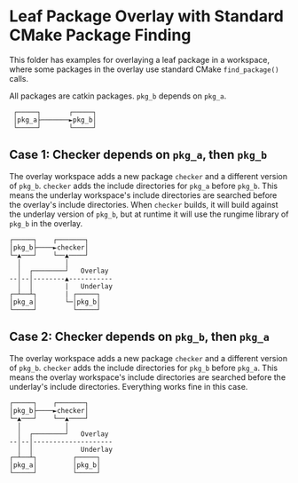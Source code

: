 # Leaf Package Overlay with Standard CMake Package Finding

This folder has examples for overlaying a leaf package in a workspace, where some packages in the overlay use standard CMake `find_package()` calls.

All packages are catkin packages.
`pkg_b` depends on `pkg_a`.

```
 ┌─────┐       ┌─────┐
 │pkg_a├───────►pkg_b│
 └─────┘       └─────┘
```

## Case 1: Checker depends on `pkg_a`, then `pkg_b`
The overlay workspace adds a new package `checker` and a different version of `pkg_b`.
`checker` adds the include directories for `pkg_a` before `pkg_b`.
This means the underlay workspace's include directories are searched before the overlay's include directories.
When `checker` builds, it will build against the underlay version of `pkg_b`, but at runtime it will use the rungime library of `pkg_b` in the overlay.

```
┌─────┐    ┌───────┐
│pkg_b├────►checker│
└─▲───┘    └──▲────┘
  │           │
  │  ┌────────┘   Overlay
--│--│--------▲-----------
  │  │        |   Underlay
┌─┴──┴┐       | ┌─────┐
│pkg_a│       └─│pkg_b│
└─────┘         └─────┘
```

## Case 2: Checker depends on `pkg_b`, then `pkg_a`
The overlay workspace adds a new package `checker` and a different version of `pkg_b`.
`checker` adds the include directories for `pkg_b` before `pkg_a`.
This means the overlay workspace's include directories are searched before the underlay's include directories.
Everything works fine in this case.

```
┌─────┐    ┌───────┐
│pkg_b├────►checker│
└─▲───┘    └──▲────┘
  │           │
  │  ┌────────┘   Overlay
--│--│--------------------
  │  │            Underlay
┌─┴──┴┐         ┌─────┐
│pkg_a│         │pkg_b│
└─────┘         └─────┘
```
